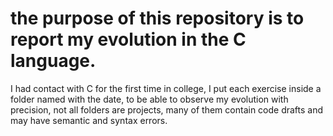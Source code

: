 ﻿# the purpose of this repository is to report my evolution in the C language.
 
   I had contact with C for the first time in college, I put each exercise inside a folder
 named with the date, to be able to observe my evolution with precision, not all folders 
 are projects, many of them contain code drafts and may have semantic and syntax errors.
